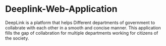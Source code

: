 # Deeplink-Web-Application
DeepLink is a platform that helps Different departments of government to collabrate with each other in a smooth and concise manner. This
application  fills the gap of collabration for multiple departments working for citizens of the society. 
